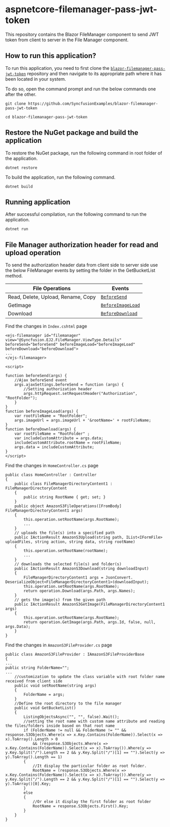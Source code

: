 # aspnetcore-filemanager-pass-jwt-token

This repository contains the Blazor FileManager component to send JWT token from client to server in the File Manager component.

## How to run this application?

To run this application, you need to first clone the [`blazor-filemanager-pass-jwt-token`](https://github.com/SyncfusionExamples/blazor-filemanager-pass-jwt-token) repository and then navigate to its appropriate path where it has been located in your system.

To do so, open the command prompt and run the below commands one after the other.

```
git clone https://github.com/SyncfusionExamples/blazor-filemanager-pass-jwt-token 

cd blazor-filemanager-pass-jwt-token

```

## Restore the NuGet package and build the application

To restore the NuGet package, run the following command in root folder of the application.

```
dotnet restore
```

To build the application, run the following command.

```
dotnet build
```

## Running application

After successful compilation, run the following command to run the application.

```
dotnet run
```

## File Manager authorization header for read and upload operation

To send the authorization header data from client side to server side use the below FileManager events by setting the folder in the GetBucketList method.

| **File Operations** | **Events** |
| --- | --- |
| Read, Delete, Upload, Rename, Copy         | [`BeforeSend`](https://help.syncfusion.com/cr/aspnetcore-js2/Syncfusion.EJ2.FileManager.FileManager.html#Syncfusion_EJ2_FileManager_FileManager_BeforeSend) |
| GetImage      | [`BeforeImageLoad`](https://help.syncfusion.com/cr/aspnetcore-js2/Syncfusion.EJ2.FileManager.FileManager.html#Syncfusion_EJ2_FileManager_FileManager_BeforeImageLoad) |
| Download     | [`BeforeDownload`](https://help.syncfusion.com/cr/aspnetcore-js2/Syncfusion.EJ2.FileManager.FileManager.html#Syncfusion_EJ2_FileManager_FileManager_BeforeDownload) |

Find the changes in `Index.cshtml` page

```
<ejs-filemanager id="filemanager" view="@Syncfusion.EJ2.FileManager.ViewType.Details" beforeSend="beforeSend" beforeImageLoad="beforeImageLoad" beforeDownload="beforeDownload">
...
</ejs-filemanager>

<script>

function beforeSend(args) {
    //Ajax beforeSend event 
    args.ajaxSettings.beforeSend = function (args) {
        //Setting authorization header              
        args.httpRequest.setRequestHeader("Authorization", "RootFolder"); 
    }
}
function beforeImageLoad(args) {
    var rootFileName = "RootFolder";
    args.imageUrl = args.imageUrl + '&rootName=' + rootFileName;
}
function beforeDownload(args) {
    var rootFileName = "RootFolder" ;
    var includeCustomAttribute = args.data;
    includeCustomAttribute.rootName = rootFileName;
    args.data = includeCustomAttribute;
}
</script>
```

Find the changes in `HomeController.cs` page

```
public class HomeController : Controller
{
    public class FileManagerDirectoryContent1 : FileManagerDirectoryContent
    {
        public string RootName { get; set; }
    }
    public object AmazonS3FileOperations([FromBody] FileManagerDirectoryContent1 args)
    {
        this.operation.setRootName(args.RootName);
        ...
    }
    // uploads the file(s) into a specified path
    public IActionResult AmazonS3Upload(string path, IList<IFormFile> uploadFiles, string action, string data, string rootName)
    {
        this.operation.setRootName(rootName);
        ...
    }
    // downloads the selected file(s) and folder(s)
    public IActionResult AmazonS3Download(string downloadInput)
    {
        FileManagerDirectoryContent1 args = JsonConvert.  DeserializeObject<FileManagerDirectoryContent1>(downloadInput);
        this.operation.setRootName(args.RootName);
        return operation.Download(args.Path, args.Names);
    }
    // gets the image(s) from the given path
    public IActionResult AmazonS3GetImage(FileManagerDirectoryContent1 args)
    {
        this.operation.setRootName(args.RootName);
        return operation.GetImage(args.Path, args.Id, false, null, args.Data);
    }
}
```

Find the changes in `AmazonS3FileProvider.cs` page

```
public class AmazonS3FileProvider : IAmazonS3FileProviderBase
{
...
public string FolderName="";
...
    //customization to update the class variable with root folder name received from client side
    public void setRootName(string args)
    {
        FolderName = args;
    }
    //Define the root directory to the file manager
    public void GetBucketList()
    {
        ListingObjectsAsync("", "", false).Wait();
        //setting the root name with custom name attribute and reading the files/folders inside based on that root name
        if (FolderName != null && FolderName != "" && response.S3Objects.Where(x => x.Key.Contains(FolderName)).Select(x => x).ToArray().Length > 0
            && (response.S3Objects.Where(x => x.Key.Contains(FolderName)).Select(x => x).ToArray()).Where(y => y.Key.Split("/").Length == 2 && y.Key.Split("/")[1] == "").Select(y => y).ToArray().Length == 1)
        {
            //It display the particular folder as root folder. 
            RootName = (response.S3Objects.Where(x => x.Key.Contains(FolderName)).Select(x => x).ToArray()).Where(y => y.Key.Split("/").Length == 2 && y.Key.Split("/")[1] == "").Select(y => y).ToArray()[0].Key;
        }
        else
        {
            //Or else it display the first folder as root folder 
            RootName = response.S3Objects.First().Key;
        }
    }
}
```

